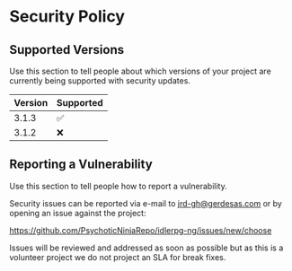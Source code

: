 # Security Policy

## Supported Versions

Use this section to tell people about which versions of your project are
currently being supported with security updates.

| Version | Supported          |
| ------- | ------------------ |
| 3.1.3   | :white_check_mark: |
| 3.1.2   | :x:                |

## Reporting a Vulnerability

Use this section to tell people how to report a vulnerability.

Security issues can be reported via e-mail to jrd-gh@gerdesas.com
or by opening an issue against the project:

https://github.com/PsychoticNinjaRepo/idlerpg-ng/issues/new/choose

Issues will be reviewed and addressed as soon as possible but as this
is a volunteer project we do not project an SLA for break fixes.


